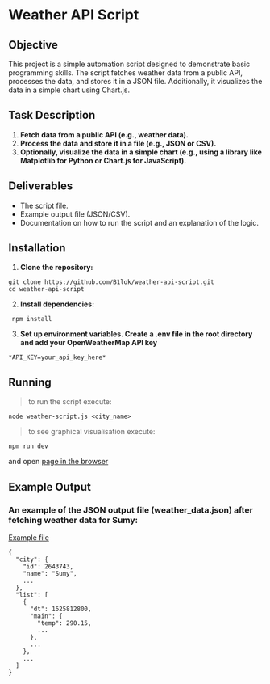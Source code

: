 # Weather API Script

## Objective

This project is a simple automation script designed to demonstrate basic programming skills. The script fetches weather data from a public API, processes the data, and stores it in a JSON file. Additionally, it visualizes the data in a simple chart using Chart.js.

## Task Description

1. **Fetch data from a public API (e.g., weather data).**
2. **Process the data and store it in a file (e.g., JSON or CSV).**
3. **Optionally, visualize the data in a simple chart (e.g., using a library like Matplotlib for Python or Chart.js for JavaScript).**

## Deliverables

- The script file.
- Example output file (JSON/CSV).
- Documentation on how to run the script and an explanation of the logic.
## Installation

1. **Clone the repository:**
```
git clone https://github.com/B1lok/weather-api-script.git
cd weather-api-script
```
2. **Install dependencies:**
```
 npm install 
```
3. **Set up environment variables. Create a .env file in the root directory and add your OpenWeatherMap API key**
```
*API_KEY=your_api_key_here*
```

## Running
> to run the script execute:
``` 
node weather-script.js <city_name> 
```
> to see graphical visualisation execute:
```
npm run dev
```
and open [page in the browser](http://localhost:1234)

## Example Output
### An example of the JSON output file (weather_data.json) after fetching weather data for Sumy: 
 [Example file](https://github.com/B1lok/weather-api-script/blob/main/weather_data.json) 
```
{
  "city": {
    "id": 2643743,
    "name": "Sumy",
    ...
  },
  "list": [
    {
      "dt": 1625812800,
      "main": {
        "temp": 290.15,
        ...
      },
      ...
    },
    ...
  ]
}
```
